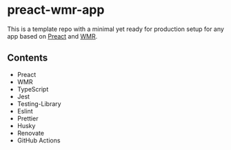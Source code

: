 # preact-wmr-app

This is a template repo with a minimal yet ready for production setup for any app based on [Preact](https://preactjs.com/) and [WMR](https://wmr.dev/).

## Contents

- Preact
- WMR
- TypeScript
- Jest
- Testing-Library
- Eslint
- Prettier
- Husky
- Renovate
- GitHub Actions